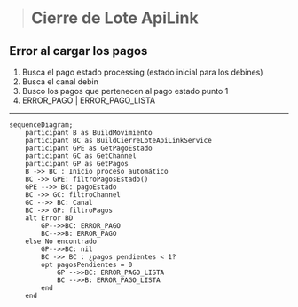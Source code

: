 > # Cierre de Lote ApiLink 

## Error al cargar los pagos
1. Busca el pago estado processing (estado inicial para los debines)
2. Busca el canal debin
3. Busco los pagos que pertenecen al pago estado punto 1
4. ERROR_PAGO | ERROR_PAGO_LISTA

***


```mermaid
sequenceDiagram;
    participant B as BuildMovimiento
    participant BC as BuildCierreLoteApiLinkService
    participant GPE as GetPagoEstado
    participant GC as GetChannel
    participant GP as GetPagos
    B ->> BC : Inicio proceso automático
    BC ->> GPE: filtroPagosEstado()
    GPE -->> BC: pagoEstado
    BC ->> GC: filtroChannel
    GC -->> BC: Canal
    BC ->> GP: filtroPagos
    alt Error BD
        GP-->>BC: ERROR_PAGO
        BC-->>B: ERROR_PAGO
    else No encontrado
        GP-->>BC: nil
        BC ->> BC : ¿pagos pendientes < 1?
        opt pagosPendientes = 0
            GP -->>BC: ERROR_PAGO_LISTA
            BC -->>B: ERROR_PAGO_LISTA
        end
    end
```



